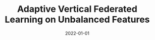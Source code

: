 ---
title: "Adaptive Vertical Federated Learning on Unbalanced Features"
authors:
- Jie Zhang
- Song Guo
- Zhihao Qu
- Deze Zeng
- Haozhao Wang
- Qifeng Liu
- Albert Zomaya

date: "2022-01-01"
doi: "10.1109/TPDS.2022.3178443"

# Publication type.
# 1 = Conference paper; 2 = Journal article;
# 3 = Preprint Paper; 4 = Report; 5 = Book; 6 = Book section;
# 7 = Thesis; 8 = Patent
publication_types: ["2"]

# Publication name and optional abbreviated publication name.
publication: IEEE Transactions on Parallel and Distributed Systems (TPDS) (CCF-A)


url_pdf: https://ieeexplore.ieee.org/document/9783035
# url_code: ''
# url_dataset: ''
# url_poster: ''
# url_project: ''
# url_slides: ''
# url_video: ''

---
